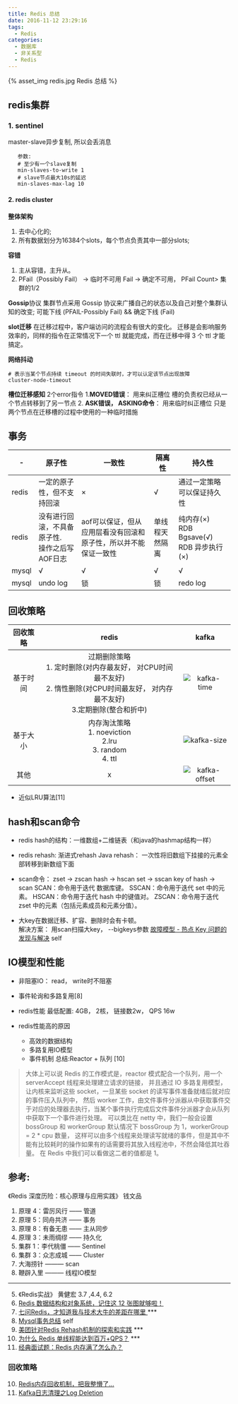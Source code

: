 ```yaml
---
title: Redis 总结
date: 2016-11-12 23:29:16
tags:
  - Redis
categories:
  - 数据库
  - 非关系型  
  - Redis    
---
```


<p></p>
<!-- more -->

[kafka-size]:https://user-images.githubusercontent.com/5608425/66014512-ca1ae900-e501-11e9-93d7-840409a862c5.png
[kafka-time]:https://user-images.githubusercontent.com/5608425/66014513-cab37f80-e501-11e9-9b2c-917838d91a4d.png
[kafka-offset]:https://user-images.githubusercontent.com/5608425/66014514-cab37f80-e501-11e9-9be8-a247690b5f9f.png

{% asset_img redis.jpg Redis 总结 %}


##  redis集群
### 1. sentinel
   master-slave异步复制, 所以会丢消息

```   
   参数: 
   # 至少有一个slave复制
   min-slaves-to-write 1   
   # slave节点最大10s的延迟
   min-slaves-max-lag 10   
```

#### 2. redis cluster
**整体架构**
1. 去中心化的;
2. 所有数据划分为16384个slots，每个节点负责其中一部分slots;

**容错**
1. 主从容错，主升从。
2. PFail（Possibly Fail） -> 临时不可用
   Fail -> 确定不可用， PFail Count> 集群的1/2

**Gossip**协议
集群节点采用 Gossip 协议来广播自己的状态以及自己对整个集群认知的改变;
可能下线 (PFAIL-Possibly Fail) && 确定下线 (Fail)

**slot迁移**
在迁移过程中，客户端访问的流程会有很大的变化。
迁移是会影响服务效率的，同样的指令在正常情况下一个 ttl 就能完成，而在迁移中得 3 个 ttl 才能搞定。

**网络抖动**
```
# 表示当某个节点持续 timeout 的时间失联时，才可以认定该节点出现故障
cluster-node-timeout 
```

**槽位迁移感知**
2个error指令
1.**MOVED错误**：  用来纠正槽位
  槽的负责权已经从一个节点转移到了另一节点
2. **ASK错误， ASKING命令**： 用来临时纠正槽位
    只是两个节点在迁移槽的过程中使用的一种临时措施

##  事务


| -     | 原子性                                            | 一致性                                                       | 隔离性         | 持久性                                            |
| ----- | ------------------------------------------------- | ------------------------------------------------------------ | -------------- | ------------------------------------------------- |
| redis | 一定的原子性，但不支持回滚                        | ×                                                            | √              | 通过一定策略可以保证持久性                        |
| redis | 没有进行回滚，不具备原子性.<br/>操作之后写AOF日志 | aof可以保证，但从应用层看没有回滚和原子性，所以并不能保证一致性 | 单线程天然隔离 | 纯内存(×)<br/>RDB Bgsave(√) <br/> RDB 异步执行(×) |
| mysql | √                                                 | √                                                            | √              | √                                                 |
| mysql | undo log                                          | 锁                                                           | 锁             | redo log                                          |




##  回收策略
 回收策略       | redis   | kafka    
 :-:     | :-:     | :-:       
 基于时间 | 过期删除策略 <br>1. 定时删除(对内存最友好， 对CPU时间最不友好) <br>2. 惰性删除(对CPU时间最友好， 对内存最不友好) <br>3.定期删除(整合和折中)  | ![kafka-time]  
 基于大小 | 内存淘汰策略 <br>1. noeviction <br>2.lru <br>3. random <br>4. ttl  | ![kafka-size]
 其他 | x  | ![kafka-offset]  

+ 近似LRU算法[11]

##  hash和scan命令
+ redis hash的结构：一维数组+二维链表（和java的hashmap结构一样）


+ redis rehash: 渐进式rehash
Java rehash： 一次性将旧数组下挂接的元素全部转移到新数组下面


+ scan命令：
zset -> zscan
hash -> hscan
set -> sscan
key of hash -> scan
SCAN：命令用于迭代 数据库键。
SSCAN：命令用于迭代 set 中的元素。
HSCAN：命令用于迭代 hash 中的键值对。
ZSCAN：命令用于迭代  zset 中的元素（包括元素成员和元素分值）。

+ 大key在数据迁移、扩容、删除时会有卡顿。   
解决方案： 用scan扫描大key， --bigkeys参数
[故障模型 - 热点 Key 问题的发现与解决](../../../../2018/10/27/fault/)  self


##  IO模型和性能
+ 非阻塞IO： read， write时不阻塞
+ 事件轮询和多路复用[8]

+ redis性能
最低配置: 4GB， 2核， 链接数2w， QPS 16w

+ redis性能高的原因
  -  高效的数据结构
  -  多路复用IO模型
  -  事件机制
  总结:Reactor + 队列 [10]

> 大体上可以说 Redis 的工作模式是，reactor 模式配合一个队列，用一个 serverAccept 线程来处理建立请求的链接，
并且通过 IO 多路复用模型，让内核来监听这些 socket，一旦某些 socket 的读写事件准备就绪后就对应的事件压入队列中，
然后 worker 工作，由文件事件分派器从中获取事件交于对应的处理器去执行，当某个事件执行完成后文件事件分派器才会从队列中获取下一个事件进行处理。
可以类比在 netty 中，我们一般会设置 bossGroup 和 workerGroup 默认情况下 bossGroup 为 1，workerGroup = 2 * cpu 数量，
这样可以由多个线程来处理读写就绪的事件，但是其中不能有比较耗时的操作如果有的话需要将其放入线程池中，不然会降低其吐吞量。
在 Redis 中我们可以看做这二者的值都是 1。

## 参考:
《Redis 深度历险：核心原理与应用实践》 钱文品
1. 原理 4：雷厉风行 —— 管道
2. 原理 5：同舟共济 —— 事务
3. 原理 8：有备无患 —— 主从同步
4. 原理 3：未雨绸缪 —— 持久化
5. 集群 1：李代桃僵 —— Sentinel
6. 集群 3：众志成城 —— Cluster
7. 大海捞针 ——— scan
8. 鞭辟入里 ——— 线程IO模型

---
5. 《Redis实战》 黄健宏 3.7 ,4.4, 6.2
6. [Redis 数据结构和对象系统，记住这 12 张图就够啦！](https://mp.weixin.qq.com/s/fO0yoHGqtFH5lpu6688h2w)
7. [七问Redis，才知道我与技术大牛的差距在哪里 ](https://mp.weixin.qq.com/s?__biz=MzI4NTA1MDEwNg==&mid=2650780240&idx=1&sn=49fb636a97a3c21fec7d2e2b59bea09f&chksm=f3f907c5c48e8ed3aec22d5c9b227e08916da9c4318524b435335340dc9852b314dd8f3abf8b&scene=0&xtrack=1#rd) ***
8. [Mysql事务总结](../../../../2015/02/21/transaction/) self
9. [美团针对Redis Rehash机制的探索和实践](https://www.cnblogs.com/meituantech/p/9376472.html) ***
10. [为什么 Redis 单线程能达到百万+QPS？](https://mp.weixin.qq.com/s/QrvUl6Ul9DxYoRZwSsMQZw) ***
11. [经典面试题：Redis 内存满了怎么办？](https://mp.weixin.qq.com/s/gkkjJu04sS2qtRdd-yB5DQ)

### 回收策略

10. [Redis内存回收机制，把我整懵了...](http://mp.weixin.qq.com/s?__biz=MjM5ODI5Njc2MA==&mid=2655826994&idx=2&sn=c7efe2b7cdd350f1b3c6fb72cc8c1cd7&chksm=bd74f9e58a0370f3fdbe7c81365b73eafcfc77c4856ce865d43ab8502e677a6100ef7a24d193&scene=0&xtrack=1#rd)
11. [Kafka日志清理之Log Deletion](https://blog.csdn.net/u013256816/article/details/80418297)

